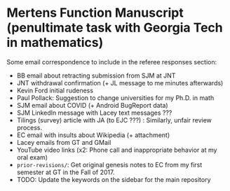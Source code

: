 # Mertens Function Manuscript (penultimate task with Georgia Tech in mathematics)

Some email correspondence to include in the referee responses section:
* BB email about retracting submission from SJM at JNT
* JNT withdrawal confirmation (+ JL message to me minutes afterwards)
* Kevin Ford initial rudeness
* Paul Pollack: Suggestion to change universities for my Ph.D. in math
* SJM email about COVID (+ Android BugReport data)
* SJM LinkedIn message with Lacey text messages ???
* Tilings (survey) article with JA (to EJC ???) : Similarly, unfair review process.
* EC email with insults about Wikipedia (+ attachment)
* Lacey emails from GT and GMail
* YouTube video links (x2: Phone call and inappropriate behavior at my oral exam)
* ``prior-revisions/``: Get original genesis notes to EC from my first semester at GT in the Fall of 2017.
* TODO: Update the keywords on the sidebar for the main repository
